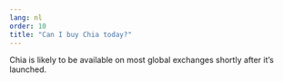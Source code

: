 ```yaml
---
lang: nl
order: 10
title: "Can I buy Chia today?"
---
```


Chia is likely to be available on most global exchanges shortly after it’s launched.
